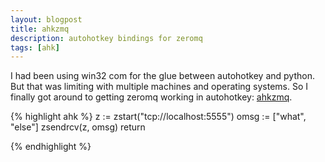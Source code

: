```yaml
---
layout: blogpost
title: ahkzmq
description: autohotkey bindings for zeromq
tags: [ahk]
---
```


I had been using win32 com for the glue between autohotkey and python.  But that was limiting with multiple machines and operating systems.  So I finally got around to getting zeromq working in autohotkey: [ahkzmq](http://github.com/tinku99/ahkzmq).


{% highlight ahk %}
z := zstart("tcp://localhost:5555")
omsg := ["what", "else"]
zsendrcv(z, omsg)
return

{% endhighlight %}
